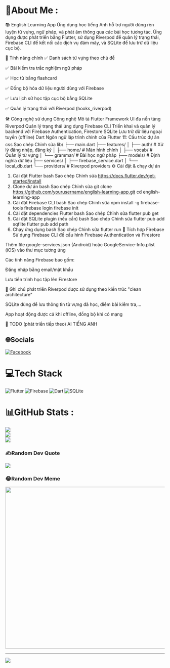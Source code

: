 # 💫About Me :
📚 English Learning App
Ứng dụng học tiếng Anh hỗ trợ người dùng rèn luyện từ vựng, ngữ pháp, và phát âm thông qua các bài học tương tác. Ứng dụng được phát triển bằng Flutter, sử dụng Riverpod để quản lý trạng thái, Firebase CLI để kết nối các dịch vụ đám mây, và SQLite để lưu trữ dữ liệu cục bộ.

🚀 Tính năng chính
✅ Danh sách từ vựng theo chủ đề

✅ Bài kiểm tra trắc nghiệm ngữ pháp

✅ Học từ bằng flashcard

✅ Đồng bộ hóa dữ liệu người dùng với Firebase

✅ Lưu lịch sử học tập cục bộ bằng SQLite

✅ Quản lý trạng thái với Riverpod (hooks_riverpod)

🛠 Công nghệ sử dụng
Công nghệ	Mô tả
Flutter	Framework UI đa nền tảng
Riverpod	Quản lý trạng thái ứng dụng
Firebase CLI	Triển khai và quản lý backend với Firebase Authentication, Firestore
SQLite	Lưu trữ dữ liệu ngoại tuyến (offline)
Dart	Ngôn ngữ lập trình chính của Flutter
🏗 Cấu trúc dự án
css
Sao chép
Chỉnh sửa
lib/
├── main.dart
├── features/
│   ├── auth/        # Xử lý đăng nhập, đăng ký
│   ├── home/        # Màn hình chính
│   ├── vocab/       # Quản lý từ vựng
│   └── grammar/     # Bài học ngữ pháp
├── models/          # Định nghĩa dữ liệu
├── services/
│   ├── firebase_service.dart
│   └── local_db.dart
└── providers/       # Riverpod providers
⚙️ Cài đặt & chạy dự án
1. Cài đặt Flutter
   bash
   Sao chép
   Chỉnh sửa
   https://docs.flutter.dev/get-started/install
2. Clone dự án
   bash
   Sao chép
   Chỉnh sửa
   git clone https://github.com/yourusername/english-learning-app.git
   cd english-learning-app
3. Cài đặt Firebase CLI
   bash
   Sao chép
   Chỉnh sửa
   npm install -g firebase-tools
   firebase login
   firebase init
4. Cài đặt dependencies Flutter
   bash
   Sao chép
   Chỉnh sửa
   flutter pub get
5. Cài đặt SQLite plugin (nếu cần)
   bash
   Sao chép
   Chỉnh sửa
   flutter pub add sqflite
   flutter pub add path
6. Chạy ứng dụng
   bash
   Sao chép
   Chỉnh sửa
   flutter run
   🔐 Tích hợp Firebase
   Sử dụng Firebase CLI để cấu hình Firebase Authentication và Firestore

Thêm file google-services.json (Android) hoặc GoogleService-Info.plist (iOS) vào thư mục tương ứng

Các tính năng Firebase bao gồm:

Đăng nhập bằng email/mật khẩu

Lưu tiến trình học tập lên Firestore

🧠 Ghi chú phát triển
Riverpod được sử dụng theo kiến trúc "clean architecture"

SQLite dùng để lưu thông tin từ vựng đã học, điểm bài kiểm tra,...

App hoạt động được cả khi offline, đồng bộ khi có mạng

📌 TODO (phát triển tiếp theo)
AI TIẾNG ANH

## 🌐Socials
[![Facebook](https://img.shields.io/badge/Facebook-%231877F2.svg?logo=Facebook&logoColor=white)](https://facebook.com/https://www.facebook.com/profile.php?id=100010882691553)

# 💻Tech Stack
![Flutter](https://img.shields.io/badge/Flutter-%2302569B.svg?style=flat&logo=Flutter&logoColor=white) ![Firebase](https://img.shields.io/badge/firebase-%23039BE5.svg?style=flat&logo=firebase) ![Dart](https://img.shields.io/badge/dart-%230175C2.svg?style=flat&logo=dart&logoColor=white) ![SQLite](https://img.shields.io/badge/sqlite-%2307405e.svg?style=flat&logo=sqlite&logoColor=white)
# 📊GitHub Stats :
![](https://github-readme-stats.vercel.app/api?username=ENGLISH&theme=radical&hide_border=false&include_all_commits=false&count_private=false)<br/>
![](https://github-readme-streak-stats.herokuapp.com/?user=ENGLISH&theme=radical&hide_border=false)<br/>
![](https://github-readme-stats.vercel.app/api/top-langs/?username=ENGLISH&theme=radical&hide_border=false&include_all_commits=false&count_private=false&layout=compact)

### ✍️Random Dev Quote
![](https://quotes-github-readme.vercel.app/api?type=horizontal&theme=radical)

### 😂Random Dev Meme
<img src="https://random-memer.herokuapp.com/" width="512px"/>

---
[![](https://visitcount.itsvg.in/api?id=ENGLISH&icon=0&color=0)](https://visitcount.itsvg.in)
